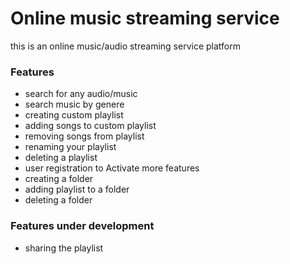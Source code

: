 # Online music streaming service
this is an online music/audio streaming service platform
### Features
- search for any audio/music
- search music by genere
- creating custom playlist
- adding songs to custom playlist
- removing songs from playlist
- renaming your playlist
- deleting a playlist
- user registration to Activate more features
- creating a folder
- adding playlist to a folder
- deleting a folder
### Features under development
- sharing the playlist
